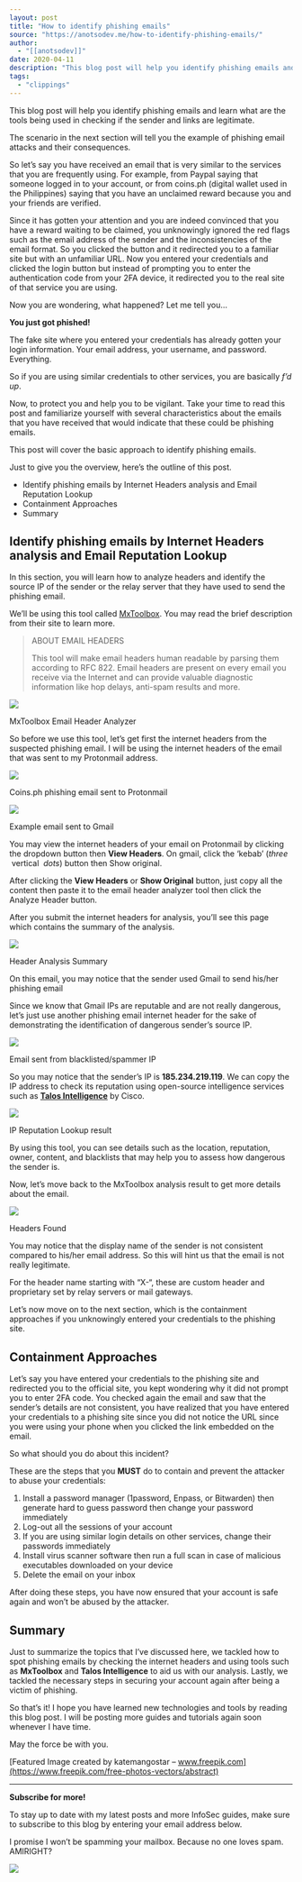 ```yaml
---
layout: post
title: "How to identify phishing emails"
source: "https://anotsodev.me/how-to-identify-phishing-emails/"
author:
  - "[[anotsodev]]"
date: 2020-04-11
description: "This blog post will help you identify phishing emails and learn what are the tools being used in checking if the sender and links are legitimate. The scenario in the next section will tell you the …"
tags:
  - "clippings"
---
```

This blog post will help you identify phishing emails and learn what are the tools being used in checking if the sender and links are legitimate.

The scenario in the next section will tell you the example of phishing email attacks and their consequences.

So let’s say you have received an email that is very similar to the services that you are frequently using. For example, from Paypal saying that someone logged in to your account, or from coins.ph (digital wallet used in the Philippines) saying that you have an unclaimed reward because you and your friends are verified.

Since it has gotten your attention and you are indeed convinced that you have a reward waiting to be claimed, you unknowingly ignored the red flags such as the email address of the sender and the inconsistencies of the email format. So you clicked the button and it redirected you to a familiar site but with an unfamiliar URL. Now you entered your credentials and clicked the login button but instead of prompting you to enter the authentication code from your 2FA device, it redirected you to the real site of that service you are using.

Now you are wondering, what happened? Let me tell you…

**You just got phished!**

The fake site where you entered your credentials has already gotten your login information. Your email address, your username, and password. Everything.

So if you are using similar credentials to other services, you are basically *f’d* *up*.

Now, to protect you and help you to be vigilant. Take your time to read this post and familiarize yourself with several characteristics about the emails that you have received that would indicate that these could be phishing emails.

This post will cover the basic approach to identify phishing emails.

Just to give you the overview, here’s the outline of this post.

- Identify phishing emails by Internet Headers analysis and Email Reputation Lookup
- Containment Approaches
- Summary

## Identify phishing emails by Internet Headers analysis and Email Reputation Lookup

In this section, you will learn how to analyze headers and identify the source IP of the sender or the relay server that they have used to send the phishing email.

We’ll be using this tool called [MxToolbox](https://mxtoolbox.com/EmailHeaders.aspx). You may read the brief description from their site to learn more.

> ABOUT EMAIL HEADERS
> 
> This tool will make email headers human readable by parsing them according to RFC 822. Email headers are present on every email you receive via the Internet and can provide valuable diagnostic information like hop delays, anti-spam results and more.

![](https://i0.wp.com/anotsodev.me/wp-content/uploads/2020/04/image.png?fit=1024%2C372&ssl=1)

MxToolbox Email Header Analyzer

So before we use this tool, let’s get first the internet headers from the suspected phishing email. I will be using the internet headers of the email that was sent to my Protonmail address.

![](https://i0.wp.com/anotsodev.me/wp-content/uploads/2020/04/image-1.png?resize=1008%2C808&ssl=1)

Coins.ph phishing email sent to Protonmail

![](https://i0.wp.com/anotsodev.me/wp-content/uploads/2020/04/image-2.png?fit=1024%2C517&ssl=1)

Example email sent to Gmail

You may view the internet headers of your email on Protonmail by clicking the dropdown button then **View Headers**. On gmail, click the ‘kebab’ (*three*  vertical  *dots*) button then Show original.

After clicking the **View Headers** or **Show Original** button, just copy all the content then paste it to the email header analyzer tool then click the Analyze Header button.

After you submit the internet headers for analysis, you’ll see this page which contains the summary of the analysis.

![](https://i0.wp.com/anotsodev.me/wp-content/uploads/2020/04/image-3.png?fit=1024%2C504&ssl=1)

Header Analysis Summary

On this email, you may notice that the sender used Gmail to send his/her phishing email

Since we know that Gmail IPs are reputable and are not really dangerous, let’s just use another phishing email internet header for the sake of demonstrating the identification of dangerous sender’s source IP.

![](https://i0.wp.com/anotsodev.me/wp-content/uploads/2020/04/image-4.png?resize=1170%2C267&ssl=1)

Email sent from blacklisted/spammer IP

So you may notice that the sender’s IP is **185.234.219.119**. We can copy the IP address to check its reputation using open-source intelligence services such as **[Talos Intelligence](https://talosintelligence.com/)** by Cisco.

![](https://i0.wp.com/anotsodev.me/wp-content/uploads/2020/04/image-5.png?resize=1170%2C768&ssl=1)

IP Reputation Lookup result

By using this tool, you can see details such as the location, reputation, owner, content, and blacklists that may help you to assess how dangerous the sender is.

Now, let’s move back to the MxToolbox analysis result to get more details about the email.

![](https://i0.wp.com/anotsodev.me/wp-content/uploads/2020/04/image-7.png?resize=1170%2C532&ssl=1)

Headers Found

You may notice that the display name of the sender is not consistent compared to his/her email address. So this will hint us that the email is not really legitimate.

For the header name starting with “X-“, these are custom header and proprietary set by relay servers or mail gateways.

Let’s now move on to the next section, which is the containment approaches if you unknowingly entered your credentials to the phishing site.

## Containment Approaches

Let’s say you have entered your credentials to the phishing site and redirected you to the official site, you kept wondering why it did not prompt you to enter 2FA code. You checked again the email and saw that the sender’s details are not consistent, you have realized that you have entered your credentials to a phishing site since you did not notice the URL since you were using your phone when you clicked the link embedded on the email.

So what should you do about this incident?

These are the steps that you **MUST** do to contain and prevent the attacker to abuse your credentials:

1. Install a password manager (1password, Enpass, or Bitwarden) then generate hard to guess password then change your password immediately
2. Log-out all the sessions of your account
3. If you are using similar login details on other services, change their passwords immediately
4. Install virus scanner software then run a full scan in case of malicious executables downloaded on your device
5. Delete the email on your inbox

After doing these steps, you have now ensured that your account is safe again and won’t be abused by the attacker.

## Summary

Just to summarize the topics that I’ve discussed here, we tackled how to spot phishing emails by checking the internet headers and using tools such as **MxToolbox** and **Talos Intelligence** to aid us with our analysis. Lastly, we tackled the necessary steps in securing your account again after being a victim of phishing.

So that’s it! I hope you have learned new technologies and tools by reading this blog post. I will be posting more guides and tutorials again soon whenever I have time.

May the force be with you.

[Featured Image created by katemangostar – www.freepik.com](https://www.freepik.com/free-photos-vectors/abstract)

---

**Subscribe for more!**

To stay up to date with my latest posts and more InfoSec guides, make sure to subscribe to this blog by entering your email address below.

I promise I won’t be spamming your mailbox. Because no one loves spam. AMIRIGHT?

![](https://i0.wp.com/anotsodev.me/wp-content/uploads/2020/04/more-spam.gif?resize=768%2C576&ssl=1)
